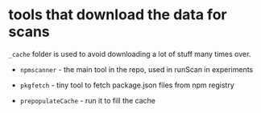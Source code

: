 # tools that download the data for scans

`_cache` folder is used to avoid downloading a lot of stuff many times over. 

- `npmscanner` - the main tool in the repo, used in runScan in experiments

- `pkgfetch` - tiny tool to fetch package.json files from npm registry

- `prepopulateCache` - run it to fill the cache